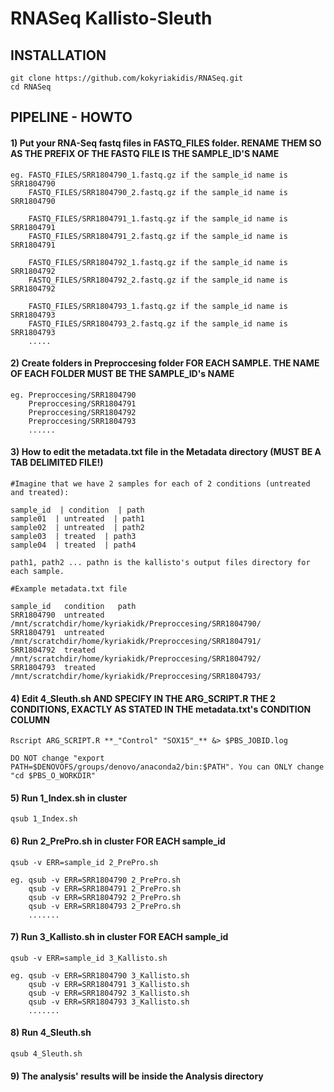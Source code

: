 # RNASeq Kallisto-Sleuth 

## INSTALLATION 
```
git clone https://github.com/kokyriakidis/RNASeq.git
cd RNASeq
```
## PIPELINE - HOWTO
#### 1) Put your RNA-Seq fastq files in FASTQ_FILES folder. RENAME THEM SO AS THE PREFIX OF THE FASTQ FILE IS THE SAMPLE_ID'S NAME

```
eg. FASTQ_FILES/SRR1804790_1.fastq.gz if the sample_id name is SRR1804790
    FASTQ_FILES/SRR1804790_2.fastq.gz if the sample_id name is SRR1804790

    FASTQ_FILES/SRR1804791_1.fastq.gz if the sample_id name is SRR1804791
    FASTQ_FILES/SRR1804791_2.fastq.gz if the sample_id name is SRR1804791

    FASTQ_FILES/SRR1804792_1.fastq.gz if the sample_id name is SRR1804792
    FASTQ_FILES/SRR1804792_2.fastq.gz if the sample_id name is SRR1804792

    FASTQ_FILES/SRR1804793_1.fastq.gz if the sample_id name is SRR1804793
    FASTQ_FILES/SRR1804793_2.fastq.gz if the sample_id name is SRR1804793
    .....
```

#### 2) Create folders in Preproccesing folder FOR EACH SAMPLE. THE NAME OF EACH FOLDER MUST BE THE SAMPLE_ID's NAME

```
eg. Preproccesing/SRR1804790
    Preproccesing/SRR1804791
    Preproccesing/SRR1804792
    Preproccesing/SRR1804793
    ......
```    

#### 3) How to edit the metadata.txt file in the Metadata directory (MUST BE A TAB DELIMITED FILE!)

```
#Imagine that we have 2 samples for each of 2 conditions (untreated and treated):

sample_id  | condition  | path
sample01  | untreated  | path1
sample02  | untreated  | path2
sample03  | treated  | path3
sample04  | treated  | path4

path1, path2 ... pathn is the kallisto's output files directory for each sample.

#Example metadata.txt file

sample_id	condition	path
SRR1804790	untreated   /mnt/scratchdir/home/kyriakidk/Preproccesing/SRR1804790/
SRR1804791	untreated   /mnt/scratchdir/home/kyriakidk/Preproccesing/SRR1804791/
SRR1804792	treated /mnt/scratchdir/home/kyriakidk/Preproccesing/SRR1804792/
SRR1804793	treated /mnt/scratchdir/home/kyriakidk/Preproccesing/SRR1804793/
```

#### 4) Edit 4_Sleuth.sh AND SPECIFY IN THE ARG_SCRIPT.R THE 2 CONDITIONS, EXACTLY AS STATED IN THE metadata.txt's CONDITION COLUMN
```
Rscript ARG_SCRIPT.R **_"Control" "SOX15"_** &> $PBS_JOBID.log 

DO NOT change "export PATH=$DENOVOFS/groups/denovo/anaconda2/bin:$PATH". You can ONLY change "cd $PBS_O_WORKDIR"

```

#### 5) Run 1_Index.sh in cluster
```
qsub 1_Index.sh
```

#### 6) Run 2_PrePro.sh in cluster FOR EACH sample_id
```
qsub -v ERR=sample_id 2_PrePro.sh

eg. qsub -v ERR=SRR1804790 2_PrePro.sh
    qsub -v ERR=SRR1804791 2_PrePro.sh
    qsub -v ERR=SRR1804792 2_PrePro.sh
    qsub -v ERR=SRR1804793 2_PrePro.sh
    .......

```

#### 7) Run 3_Kallisto.sh in cluster FOR EACH sample_id
```
qsub -v ERR=sample_id 3_Kallisto.sh

eg. qsub -v ERR=SRR1804790 3_Kallisto.sh
    qsub -v ERR=SRR1804791 3_Kallisto.sh
    qsub -v ERR=SRR1804792 3_Kallisto.sh
    qsub -v ERR=SRR1804793 3_Kallisto.sh
    .......

```

#### 8) Run 4_Sleuth.sh
```
qsub 4_Sleuth.sh

```
#### 9) The analysis' results will be inside the Analysis directory 
